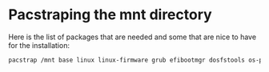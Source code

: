 # Pacstraping the mnt directory

Here is the list of packages that are needed and some that are nice to have for the installation:
```bash
pacstrap /mnt base linux linux-firmware grub efibootmgr dosfstools os-prober ntfs-3g mtools networkmanager micro vim which htop git man-db man-pages texinfo cryptsetup base-devel timeshift rsync
```
